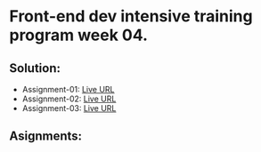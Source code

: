 # Front-end dev intensive training program week 04.

## Solution:

- Assignment-01: [Live URL](https://btebe.github.io/fd-training/frontdev-w4/assignment-01/questions.md)
- Assignment-02: [Live URL](https://btebe.github.io/fd-training/frontdev-w4/assignment-02/)
- Assignment-03: [Live URL](https://btebe.github.io/fd-training/frontdev-w1/assignment-03/links-and-images/)

## Asignments:

